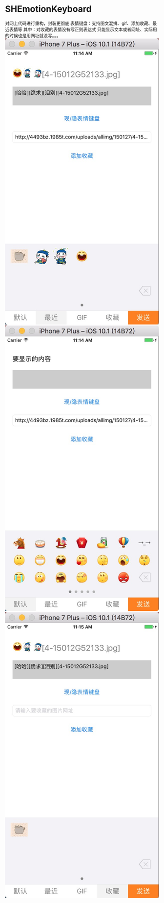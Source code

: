 # SHEmotionKeyboard
对网上代码进行重构，封装更彻底
表情键盘：支持图文混排、gif、添加收藏、最近表情等
其中：对收藏的表情没有写正则表达式 只能显示文本或者网址、实际用的时候也是用网址就没写。。。
![image](https://github.com/CCSH/SHEmotionKeyboard/blob/master/SHEmotionKeyboardUI/14A21E0E-55D2-4B53-BAC1-C30395DCEE94.png)
![image](https://github.com/CCSH/SHEmotionKeyboard/blob/master/SHEmotionKeyboardUI/28385532-F27F-4EF1-9CD3-2CF283BAE228.png)
![image](https://github.com/CCSH/SHEmotionKeyboard/blob/master/SHEmotionKeyboardUI/BE450D5C-327F-45A3-A56E-F0852001CCF1.png)
